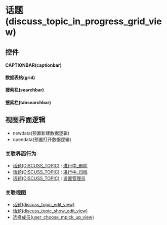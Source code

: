 # 话题(discuss_topic_in_progress_grid_view)  <!-- {docsify-ignore-all} -->



## 控件
#### CAPTIONBAR(captionbar)
#### 数据表格(grid)
#### 搜索栏(searchbar)
#### 搜索栏(tabsearchbar)

## 视图界面逻辑
  * newdata(预置新建数据逻辑)
  * opendata(预置打开数据逻辑)


### 关联界面行为
  * [话题(DISCUSS_TOPIC)](module/Team/discuss_topic) : [进行中_删除](module/Team/discuss_topic#界面行为)
  * [话题(DISCUSS_TOPIC)](module/Team/discuss_topic) : [进行中_归档](module/Team/discuss_topic#界面行为)
  * [话题(DISCUSS_TOPIC)](module/Team/discuss_topic) : [设置管理员](module/Team/discuss_topic#界面行为)

### 关联视图
  * [话题(discuss_topic_edit_view)](app/view/discuss_topic_edit_view)
  * [话题(discuss_topic_show_edit_view)](app/view/discuss_topic_show_edit_view)
  * [选择成员(user_choose_mpick_up_view)](app/view/user_choose_mpick_up_view)

<script>
 const { createApp } = Vue
  createApp({
    data() {
      return {

      }
    }
  }).use(ElementPlus).mount('#app')
</script>